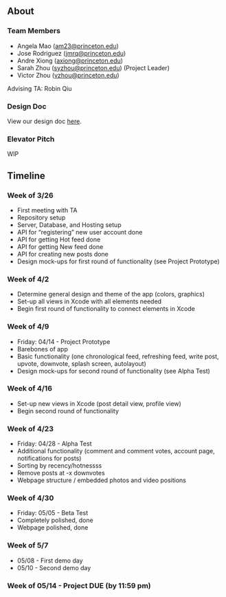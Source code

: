 ## About

### Team Members
- Angela Mao (am23@princeton.edu)
- Jose Rodriguez (jmrq@princeton.edu)
- Andre Xiong (axiong@princeton.edu)
- Sarah Zhou (syzhou@princeton.edu) (Project Leader)
- Victor Zhou (vzhou@princeton.edu)

Advising TA: Robin Qiu

### Design Doc
View our design doc [here](designdoc.pdf).

### Elevator Pitch
WIP

## Timeline

### Week of 3/26
- First meeting with TA 
- Repository setup
- Server, Database, and Hosting setup
- API for “registering” new user account done
- API for getting Hot feed done
- API for getting New feed done
- API for creating new posts done
- Design mock-ups for first round of functionality (see Project Prototype)

### Week of 4/2
- Determine general design and theme of the app (colors, graphics)
- Set-up all views in Xcode with all elements needed
- Begin first round of functionality to connect elements in Xcode

### Week of 4/9
- Friday: 04/14 - Project Prototype 
- Barebones of app
- Basic functionality (one chronological feed, refreshing feed, write post, upvote, downvote, splash screen, autolayout)
- Design mock-ups for second round of functionality (see Alpha Test)

### Week of 4/16
- Set-up new views in Xcode (post detail view, profile view)
- Begin second round of functionality 

### Week of 4/23
- Friday: 04/28 - Alpha Test 
- Additional functionality (comment and comment votes, account page, notifications for posts)
- Sorting by recency/hotnessss
- Remove posts at -x downvotes
- Webpage structure / embedded photos and video positions 

### Week of 4/30
- Friday: 05/05 - Beta Test
- Completely polished, done 
- Webpage polished, done

### Week of 5/7
- 05/08 - First demo day 
- 05/10 - Second demo day

### Week of 05/14 - Project DUE (by 11:59 pm)
